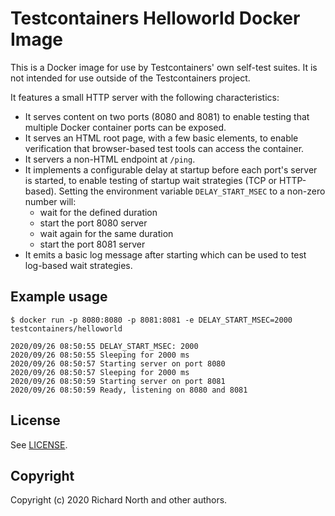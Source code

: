 # Testcontainers Helloworld Docker Image

This is a Docker image for use by Testcontainers' own self-test suites. It is not intended for use outside of the Testcontainers project.

It features a small HTTP server with the following characteristics:

* It serves content on two ports (8080 and 8081) to enable testing that multiple Docker container ports can be exposed.
* It serves an HTML root page, with a few basic elements, to enable verification that browser-based test tools can access the container.
* It servers a non-HTML endpoint at `/ping`.
* It implements a configurable delay at startup before each port's server is started, to enable testing of startup wait strategies (TCP or HTTP-based). Setting the environment variable `DELAY_START_MSEC` to a non-zero number will:
    * wait for the defined duration
    * start the port 8080 server
    * wait again for the same duration
    * start the port 8081 server
* It emits a basic log message after starting which can be used to test log-based wait strategies.

## Example usage

```
$ docker run -p 8080:8080 -p 8081:8081 -e DELAY_START_MSEC=2000 testcontainers/helloworld

2020/09/26 08:50:55 DELAY_START_MSEC: 2000
2020/09/26 08:50:55 Sleeping for 2000 ms
2020/09/26 08:50:57 Starting server on port 8080
2020/09/26 08:50:57 Sleeping for 2000 ms
2020/09/26 08:50:59 Starting server on port 8081
2020/09/26 08:50:59 Ready, listening on 8080 and 8081
```

## License

See [LICENSE](./LICENSE).

## Copyright

Copyright (c) 2020 Richard North and other authors.